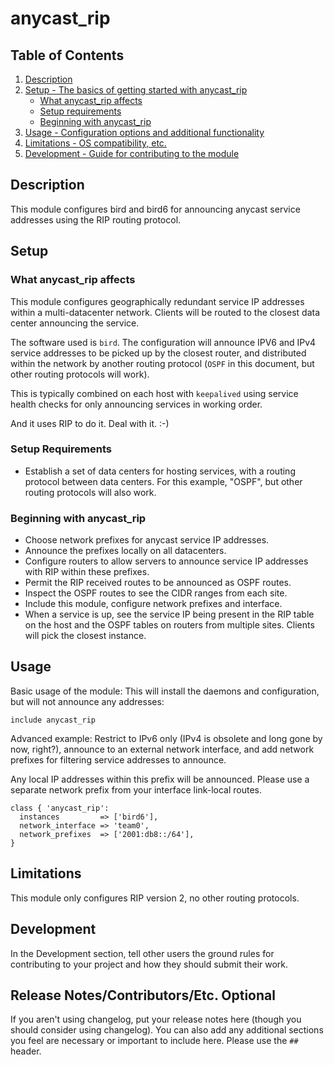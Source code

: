# anycast_rip

## Table of Contents

1. [Description](#description)
1. [Setup - The basics of getting started with anycast_rip](#setup)
    * [What anycast_rip affects](#what-anycast_rip-affects)
    * [Setup requirements](#setup-requirements)
    * [Beginning with anycast_rip](#beginning-with-anycast_rip)
1. [Usage - Configuration options and additional functionality](#usage)
1. [Limitations - OS compatibility, etc.](#limitations)
1. [Development - Guide for contributing to the module](#development)

## Description

This module configures bird and bird6 for announcing anycast service
addresses using the RIP routing protocol.

## Setup

### What anycast_rip affects

This module configures geographically redundant service IP addresses
within a multi-datacenter network. Clients will be routed to the
closest data center announcing the service.

The software used is `bird`. The configuration will announce IPV6 and
IPv4 service addresses to be picked up by the closest router, and
distributed within the network by another routing protocol (`OSPF` in
this document, but other routing protocols will work).

This is typically combined on each host with `keepalived` using
service health checks for only announcing services in working order.

And it uses RIP to do it. Deal with it. :-)

### Setup Requirements

* Establish a set of data centers for hosting services, with a routing
  protocol between data centers. For this example, "OSPF", but other
  routing protocols will also work.

### Beginning with anycast_rip

* Choose network prefixes for anycast service IP addresses.
* Announce the prefixes locally on all datacenters.
* Configure routers to allow servers to announce service IP addresses
  with RIP within these prefixes.
* Permit the RIP received routes to be announced as OSPF routes.
* Inspect the OSPF routes to see the CIDR ranges from each site.
* Include this module, configure network prefixes and interface.
* When a service is up, see the service IP being present in the RIP
  table on the host and the OSPF tables on routers from multiple
  sites. Clients will pick the closest instance.

## Usage

Basic usage of the module: This will install the daemons and
configuration, but will not announce any addresses:

```puppet
include anycast_rip
```

Advanced example: Restrict to IPv6 only (IPv4 is obsolete and long
gone by now, right?), announce to an external network interface, and
add network prefixes for filtering service addresses to announce.

Any local IP addresses within this prefix will be announced. Please
use a separate network prefix from your interface link-local routes.

```puppet
class { 'anycast_rip':
  instances         => ['bird6'],
  network_interface => 'team0',
  network_prefixes  => ['2001:db8::/64'],
}
```

## Limitations

This module only configures RIP version 2, no other routing protocols.

## Development

In the Development section, tell other users the ground rules for contributing
to your project and how they should submit their work.

## Release Notes/Contributors/Etc. **Optional**

If you aren't using changelog, put your release notes here (though you should
consider using changelog). You can also add any additional sections you feel are
necessary or important to include here. Please use the `##` header.

[1]: https://puppet.com/docs/pdk/latest/pdk_generating_modules.html
[2]: https://puppet.com/docs/puppet/latest/puppet_strings.html
[3]: https://puppet.com/docs/puppet/latest/puppet_strings_style.html
